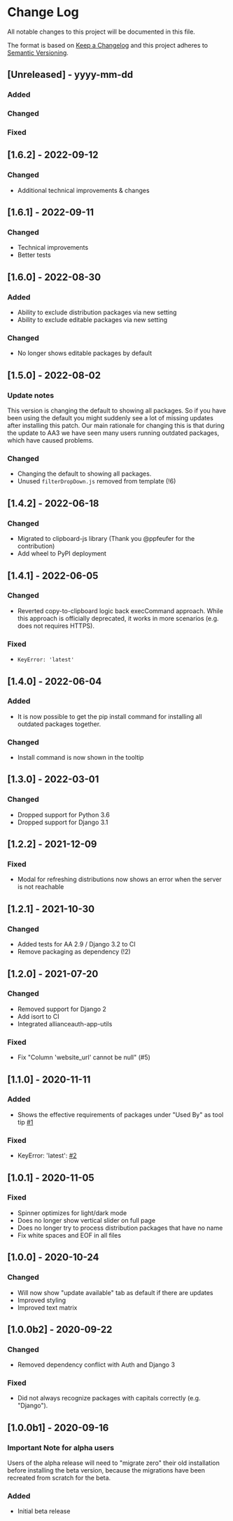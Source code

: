 # Change Log

All notable changes to this project will be documented in this file.

The format is based on [Keep a Changelog](http://keepachangelog.com/)
and this project adheres to [Semantic Versioning](http://semver.org/).

## [Unreleased] - yyyy-mm-dd

### Added

### Changed

### Fixed

## [1.6.2] - 2022-09-12

### Changed

- Additional technical improvements & changes

## [1.6.1] - 2022-09-11

### Changed

- Technical improvements
- Better tests

## [1.6.0] - 2022-08-30

### Added

- Ability to exclude distribution packages via new setting
- Ability to exclude editable packages via new setting

### Changed

- No longer shows editable packages by default

## [1.5.0] - 2022-08-02

### Update notes

This version is changing the default to showing all packages. So if you have been using the default you might suddenly see a lot of missing updates after installing this patch. Our main rationale for changing this is that during the update to AA3 we have seen many users running outdated packages, which have caused problems.

### Changed

- Changing the default to showing all packages.
- Unused `filterDropDown.js` removed from template (!6)

## [1.4.2] - 2022-06-18

### Changed

- Migrated to clipboard-js library (Thank you @ppfeufer for the contribution)
- Add wheel to PyPI deployment

## [1.4.1] - 2022-06-05

### Changed

- Reverted copy-to-clipboard logic back execCommand approach. While this approach is officially deprecated, it works in more scenarios (e.g. does not requires HTTPS).

### Fixed

- `KeyError: 'latest'`

## [1.4.0] - 2022-06-04

### Added

- It is now possible to get the pip install command for installing all outdated packages together.

### Changed

- Install command is now shown in the tooltip

## [1.3.0] - 2022-03-01

### Changed

- Dropped support for Python 3.6
- Dropped support for Django 3.1

## [1.2.2] - 2021-12-09

### Fixed

- Modal for refreshing distributions now shows an error when the server is not reachable

## [1.2.1] - 2021-10-30

### Changed

- Added tests for AA 2.9 / Django 3.2 to CI
- Remove packaging as dependency (!2)

## [1.2.0] - 2021-07-20

### Changed

- Removed support for Django 2
- Add isort to CI
- Integrated allianceauth-app-utils

### Fixed

- Fix "Column 'website_url' cannot be null" (#5)

## [1.1.0] - 2020-11-11

### Added

- Shows the effective requirements of packages under "Used By" as tool tip [#1](https://gitlab.com/ErikKalkoken/aa-package-monitor/-/issues/1)

### Fixed

- KeyError: 'latest': [#2](https://gitlab.com/ErikKalkoken/aa-package-monitor/-/issues/2)

## [1.0.1] - 2020-11-05

### Fixed

- Spinner optimizes for light/dark mode
- Does no longer show vertical slider on full page
- Does no longer try to process distribution packages that have no name
- Fix white spaces and EOF in all files

## [1.0.0] - 2020-10-24

### Changed

- Will now show "update available" tab as default if there are updates
- Improved styling
- Improved text matrix

## [1.0.0b2] - 2020-09-22

### Changed

- Removed dependency conflict with Auth and Django 3

### Fixed

- Did not always recognize packages with capitals correctly (e.g. "Django").

## [1.0.0b1] - 2020-09-16

### Important Note for alpha users

Users of the alpha release will need to "migrate zero" their old installation before installing the beta version, because the migrations have been recreated from scratch for the beta.

### Added

- Initial beta release
